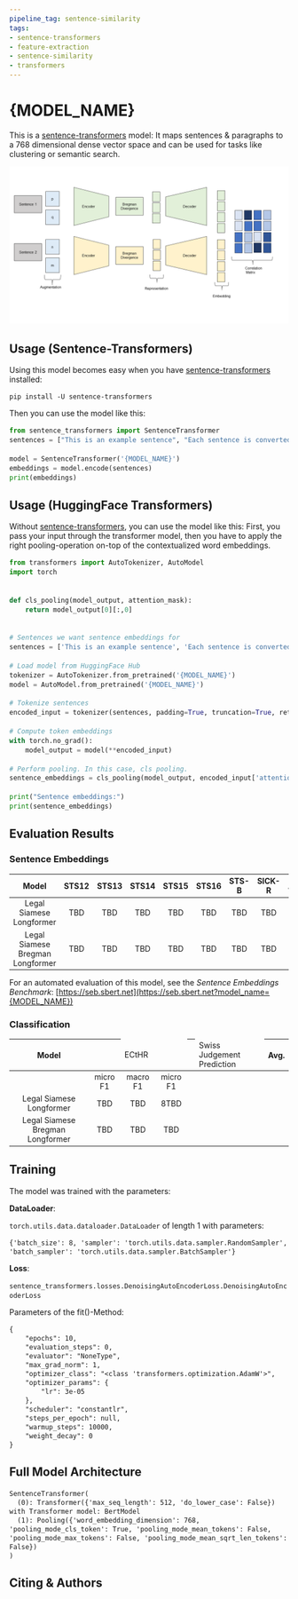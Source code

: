```yaml
---
pipeline_tag: sentence-similarity
tags:
- sentence-transformers
- feature-extraction
- sentence-similarity
- transformers
---
```


# {MODEL_NAME}

This is a [sentence-transformers](https://www.SBERT.net) model: It maps sentences & paragraphs to a 768 dimensional dense vector space and can be used for tasks like clustering or semantic search.


![](Figure/graphs_paper.png)

<!--- Describe your model here -->

## Usage (Sentence-Transformers)

Using this model becomes easy when you have [sentence-transformers](https://www.SBERT.net) installed:

```
pip install -U sentence-transformers
```

Then you can use the model like this:

```python
from sentence_transformers import SentenceTransformer
sentences = ["This is an example sentence", "Each sentence is converted"]

model = SentenceTransformer('{MODEL_NAME}')
embeddings = model.encode(sentences)
print(embeddings)
```



## Usage (HuggingFace Transformers)
Without [sentence-transformers](https://www.SBERT.net), you can use the model like this: First, you pass your input through the transformer model, then you have to apply the right pooling-operation on-top of the contextualized word embeddings.

```python
from transformers import AutoTokenizer, AutoModel
import torch


def cls_pooling(model_output, attention_mask):
    return model_output[0][:,0]


# Sentences we want sentence embeddings for
sentences = ['This is an example sentence', 'Each sentence is converted']

# Load model from HuggingFace Hub
tokenizer = AutoTokenizer.from_pretrained('{MODEL_NAME}')
model = AutoModel.from_pretrained('{MODEL_NAME}')

# Tokenize sentences
encoded_input = tokenizer(sentences, padding=True, truncation=True, return_tensors='pt')

# Compute token embeddings
with torch.no_grad():
    model_output = model(**encoded_input)

# Perform pooling. In this case, cls pooling.
sentence_embeddings = cls_pooling(model_output, encoded_input['attention_mask'])

print("Sentence embeddings:")
print(sentence_embeddings)
```



## Evaluation Results

### Sentence Embeddings

|          Model          | STS12 | STS13 | STS14 | STS15 | STS16 | STS-B | SICK-R | Avg. |
|:-----------------------:|:-----:|:----------:|:---------:|:-----:|:-----:|:-----:|:-----:|:-----:|
| Legal Siamese Longformer  |  TBD |TBD| TBD| TBD |TBD| TBD| TBD| TBD|
| Legal Siamese Bregman Longformer  |  TBD |TBD| TBD| TBD |TBD| TBD| TBD| TBD|

For an automated evaluation of this model, see the *Sentence Embeddings Benchmark*: [https://seb.sbert.net](https://seb.sbert.net?model_name={MODEL_NAME})

### Classification 


|          Model          | <td colspan=2>ECtHR| <td colspan=2>Swiss Judgement Prediction | Avg. |
|:-----------------------:|:------------------:|:------------------:|:-------:|
|                         |micro F1|   macro F1| micro F1| macro F1 | |
| Legal Siamese Longformer  |  TBD |TBD| 8TBD| TBD |TBD| TBD| TBD| TBD|
| Legal Siamese Bregman Longformer  |  TBD |TBD| TBD| TBD |TBD| TBD| TBD| TBD|

## Training
The model was trained with the parameters:

**DataLoader**:

`torch.utils.data.dataloader.DataLoader` of length 1 with parameters:
```
{'batch_size': 8, 'sampler': 'torch.utils.data.sampler.RandomSampler', 'batch_sampler': 'torch.utils.data.sampler.BatchSampler'}
```

**Loss**:

`sentence_transformers.losses.DenoisingAutoEncoderLoss.DenoisingAutoEncoderLoss` 

Parameters of the fit()-Method:
```
{
    "epochs": 10,
    "evaluation_steps": 0,
    "evaluator": "NoneType",
    "max_grad_norm": 1,
    "optimizer_class": "<class 'transformers.optimization.AdamW'>",
    "optimizer_params": {
        "lr": 3e-05
    },
    "scheduler": "constantlr",
    "steps_per_epoch": null,
    "warmup_steps": 10000,
    "weight_decay": 0
}
```


## Full Model Architecture
```
SentenceTransformer(
  (0): Transformer({'max_seq_length': 512, 'do_lower_case': False}) with Transformer model: BertModel 
  (1): Pooling({'word_embedding_dimension': 768, 'pooling_mode_cls_token': True, 'pooling_mode_mean_tokens': False, 'pooling_mode_max_tokens': False, 'pooling_mode_mean_sqrt_len_tokens': False})
)
```

## Citing & Authors

<!--- Describe where people can find more information -->
